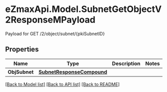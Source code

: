 # eZmaxApi.Model.SubnetGetObjectV2ResponseMPayload
Payload for GET /2/object/subnet/{pkiSubnetID}

## Properties

Name | Type | Description | Notes
------------ | ------------- | ------------- | -------------
**ObjSubnet** | [**SubnetResponseCompound**](SubnetResponseCompound.md) |  | 

[[Back to Model list]](../README.md#documentation-for-models) [[Back to API list]](../README.md#documentation-for-api-endpoints) [[Back to README]](../README.md)

